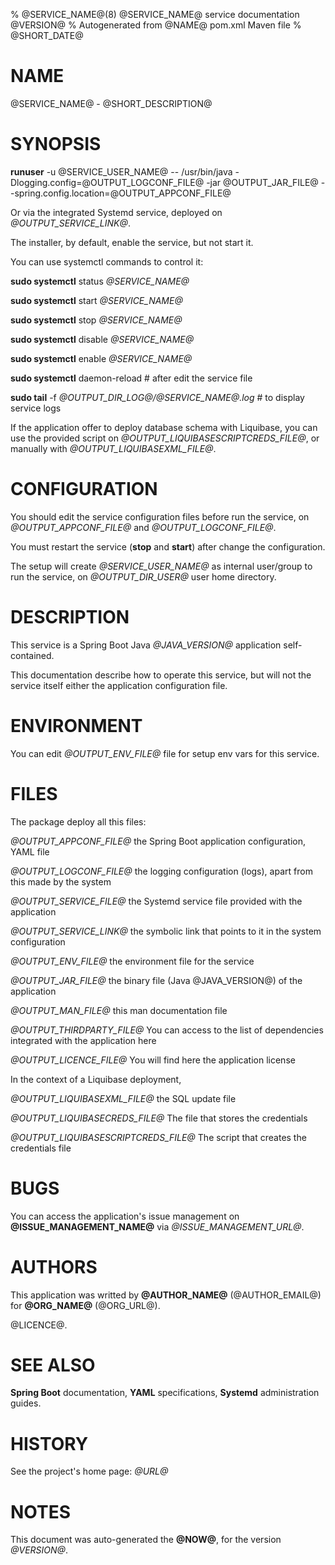 % @SERVICE_NAME@(8) @SERVICE_NAME@ service documentation @VERSION@
% Autogenerated from @NAME@ pom.xml Maven file
% @SHORT_DATE@

# NAME
@SERVICE_NAME@ - @SHORT_DESCRIPTION@

# SYNOPSIS
**runuser** -u @SERVICE_USER_NAME@ \-\- /usr/bin/java -Dlogging.config=@OUTPUT_LOGCONF_FILE@ -jar @OUTPUT_JAR_FILE@ \-\-spring.config.location=@OUTPUT_APPCONF_FILE@

Or via the integrated Systemd service, deployed on *@OUTPUT_SERVICE_LINK@*.

The installer, by default, enable the service, but not start it.

You can use systemctl commands to control it:

**sudo systemctl** status *@SERVICE_NAME@*

**sudo systemctl** start *@SERVICE_NAME@*

**sudo systemctl** stop *@SERVICE_NAME@*

**sudo systemctl** disable *@SERVICE_NAME@*

**sudo systemctl** enable *@SERVICE_NAME@*

**sudo systemctl** daemon-reload # after edit the service file

**sudo tail** -f *@OUTPUT_DIR_LOG@/@SERVICE_NAME@.log* # to display service logs

If the application offer to deploy database schema with Liquibase, you can use the provided script on *@OUTPUT_LIQUIBASESCRIPTCREDS_FILE@*, or manually with *@OUTPUT_LIQUIBASEXML_FILE@*.

# CONFIGURATION
You should edit the service configuration files before run the service, on *@OUTPUT_APPCONF_FILE@* and *@OUTPUT_LOGCONF_FILE@*.

You must restart the service (**stop** and **start**) after change the configuration.

The setup will create *@SERVICE_USER_NAME@* as internal user/group to run the service, on *@OUTPUT_DIR_USER@* user home directory.


# DESCRIPTION
This service is a Spring Boot Java *@JAVA_VERSION@* application self-contained.

This documentation describe how to operate this service, but will not the service itself either the application configuration file.

# ENVIRONMENT
You can edit *@OUTPUT_ENV_FILE@* file for setup env vars for this service.

# FILES

The package deploy all this files:

*@OUTPUT_APPCONF_FILE@* the Spring Boot application configuration, YAML file

*@OUTPUT_LOGCONF_FILE@* the logging configuration (logs), apart from this made by the system

*@OUTPUT_SERVICE_FILE@* the Systemd service file provided with the application

*@OUTPUT_SERVICE_LINK@* the symbolic link that points to it in the system configuration 

*@OUTPUT_ENV_FILE@* the environment file for the service 

*@OUTPUT_JAR_FILE@* the binary file (Java @JAVA_VERSION@) of the application 

*@OUTPUT_MAN_FILE@* this man documentation file 

*@OUTPUT_THIRDPARTY_FILE@* You can access to the list of dependencies integrated with the application here

*@OUTPUT_LICENCE_FILE@* You will find here the application license 

In the context of a Liquibase deployment,

*@OUTPUT_LIQUIBASEXML_FILE@* the SQL update file

*@OUTPUT_LIQUIBASECREDS_FILE@* The file that stores the credentials 

*@OUTPUT_LIQUIBASESCRIPTCREDS_FILE@* The script that creates the credentials file

# BUGS
You can access the application's issue management on **@ISSUE_MANAGEMENT_NAME@** via *@ISSUE_MANAGEMENT_URL@*.

# AUTHORS
This application was writted by **@AUTHOR_NAME@** (@AUTHOR_EMAIL@) for **@ORG_NAME@** (@ORG_URL@).

@LICENCE@.

# SEE ALSO
**Spring Boot** documentation, **YAML** specifications, **Systemd** administration guides.

# HISTORY
See the project's home page: *@URL@*

# NOTES
This document was auto-generated the **@NOW@**, for the version *@VERSION@*.
